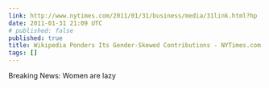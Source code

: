 ```yaml
---
link: http://www.nytimes.com/2011/01/31/business/media/31link.html?hp
date: 2011-01-31 21:09 UTC
# published: false
published: true
title: Wikipedia Ponders Its Gender-Skewed Contributions - NYTimes.com
tags: []
---
```


Breaking News: Women are lazy
